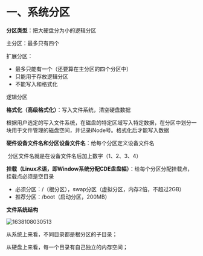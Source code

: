 # 一、系统分区

**分区类型**：把大硬盘分为小的逻辑分区

主分区：最多只有四个

扩展分区：

- 最多只能有一个（还要算在主分区的四个分区中）
- 只能用于存放逻辑分区
- 不能写入和格式化

逻辑分区

**格式化（高级格式化）**：写入文件系统，清空硬盘数据

​	根据用户选定的写入文件系统，在磁盘的特定区域写入特定数据，在分区中划分一块用于文件管理的磁盘空间，并记录iNode号。格式化后才能写入数据

**硬件设备文件名和分区设备文件名**：给每个分区定义设备文件名

​	分区文件名就是在设备文件名后加上数字（1、2、3、4）

**挂载（Linux术语，即Window系统分配CDE盘盘幅）**：给每个分区分配挂载点，挂载点必须是空目录

- 必须分区：/（根分区），swap分区（虚拟分区，内存2倍，不超过2GB）
- 推荐分区：/boot（启动分区，200MB）

**文件系统结构**

![1638108030513](C:\Users\AllenYan\AppData\Roaming\Typora\typora-user-images\1638108030513.png)

从系统上来看，不同目录都是根分区的子目录；

从硬盘上来看，每一个目录有自己独立的内存空间；